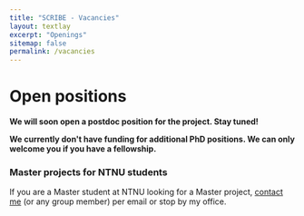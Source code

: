 ```yaml
---
title: "SCRIBE - Vacancies"
layout: textlay
excerpt: "Openings"
sitemap: false
permalink: /vacancies
---
```


# Open positions

**We will soon open a postdoc position for the project. Stay tuned!**

**We currently don't have funding for additional PhD positions. We can only welcome you if you have a fellowship.**

<!--We are always looking for new group members with passion, talent, and grit!

You will have the chance to work on the grand challenges of condensed matter physics, often at the interface of instrumental design and new physics. You will be involved in determining the important and interesting questions, creating and improving instrumental setups, performing measurements, and making discoveries.

### Current open positions

 You find the current job openings here:
[Opening 1]({{ site.baseurl }}/downloads/GeneralPostdoc_2019_v01.pdf),
[Opening 2]({{ site.baseurl }}/downloads/PPMS_PhD_2019_v01.pdf).

It might be interesting to look at some past job advertisements. While the projects keep changing, the themes are still roughly the same. You can download them [here]({{ site.baseurl }}/downloads/PD.pdf), [here]({{ site.baseurl }}/downloads/PHD1.pdf), or [here]({{ site.baseurl }}/downloads/PHD2.pdf). 

### Applications for PhD and Postdoc positions
If you are interested in working with us as a PhD student or postdoc, please send me an [email](mailto:massimiliano.ruocco@sintef.no). State briefly why you are interested and attach a CV, including information about the grades you had as an undergraduate. No need for a separate cover letter or certificates. **Important**: please insert _"Application PhD"_ or _"Application Postdoc"_ in the subject line. If you are applying to a specific advertisement, note this in your email.

There are  postdoc scholarship available.  I'd be happy to support you after you apply to our group. Take a look at the [veni fellowship](http://www.nwo.nl/en/funding/our-funding-instruments/nwo/innovational-research-incentives-scheme/veni/index.html) or the [Marie Curie fellowship](http://ec.europa.eu/research/mariecurieactions/about-msca/actions/if/index_en.htm).-->

### Master projects for NTNU students
If you are a Master student at NTNU looking for a Master project, [contact me](mailto:giampiero.salvi@ntnu.no) (or any group member) per email or stop by my office.

<!-- ### Bsc / Master students from elsewhere
If you are interested in pursuing a Master degree at NTNU, see [mastersinleiden.nl](http://www.mastersinleiden.nl/programmes/physics/en/introduction). Sometimes, we take master students or summer interns if we get exceptional applicants (this usually means very good grades and a personal recommendation).-->


